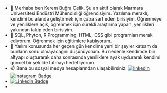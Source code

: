 - 👋 Merhaba ben Kerem Buğra Çelik. Şu an aktif olarak Marmara Üniversitesi Endüstri Mühendisliği öğrencisiyim. Yazılıma meraklı, kendimi bu alanda geliştirmek için çaba sarf eden birisiyim. Öğrenmeye ve yeniliklere açık, öğrenmek için sürekli araştırma yapan, yenilikleri yakından takip eden birisiyim. 
- 👀 SQL, Phyton, R Programming, HTML, CSS gibi programları merak ediyorum. Öğrenmek için eğitimlere katılıyorum.
- 🌱 Yaılım konusunda her geçen gün kendime yeni bir şeyler katsam da bunların sonu olmayacağını düşünüyorum. Bu nedenle kendimde biir altyapı oluşturarak daha sonrasında yeniliklere ayak uydurarak kendimi güncel bir şekilde tutmayı hedefliyorum. 
- 📫 Bana bu sosyal medya hesaplarından ulaşabilirsiniz:  [![linkedin](https://img.shields.io/badge/Linkedin-000000?style=for-the-badge&logo=Linkedin&logoColor=white)](https://www.linkedin.com/in/kerem-bu%C4%9Fra-%C3%A7elik-881430246/) [![Instagram Badge](https://img.shields.io/badge/-Instagram-C13584?style=flat-quare&labelColor=C13584&logo=instagram&logoColor=white&link=link)](https://www.instagram.com/kerembugraa/) 
- [![Linkedin Badge](https://img.shields.io/badge/-Linkedin-C13584?style=flat-quare&labelColor=C13584&logo=linkedin&logoColor=white&link=link)](https://www.linkedin.com/in/kerem-bu%C4%9Fra-%C3%A7elik-881430246/) 
- 

<!---
kerembugracelik/kerembugracelik is a ✨ special ✨ repository because its `README.md` (this file) appears on your GitHub profile.
You can click the Preview link to take a look at your changes.
--->
